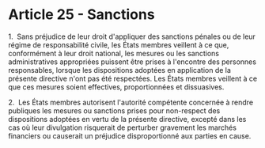 # Article 25 - Sanctions


1.  Sans préjudice de leur droit d'appliquer des sanctions pénales ou de leur régime de responsabilité civile, les États membres veillent à ce que, conformément à leur droit national, les mesures ou les sanctions administratives appropriées puissent être prises à l'encontre des personnes responsables, lorsque les dispositions adoptées en application de la présente directive n'ont pas été respectées. Les États membres veillent à ce que ces mesures soient effectives, proportionnées et dissuasives.

2.  Les États membres autorisent l'autorité compétente concernée à rendre publiques les mesures ou sanctions prises pour non-respect des dispositions adoptées en vertu de la présente directive, excepté dans les cas où leur divulgation risquerait de perturber gravement les marchés financiers ou causerait un préjudice disproportionné aux parties en cause.
